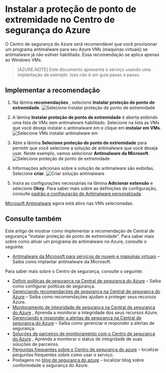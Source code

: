 <properties
   pageTitle="Instalar a proteção de ponto de extremidade no Centro de segurança do Azure | Microsoft Azure"
   description="Este documento mostra como implementar a recomendação de Central de segurança do Azure **Instalar proteção de ponto de extremidade**."
   services="security-center"
   documentationCenter="na"
   authors="TerryLanfear"
   manager="MBaldwin"
   editor=""/>

<tags
   ms.service="security-center"
   ms.devlang="na"
   ms.topic="article"
   ms.tgt_pltfrm="na"
   ms.workload="na"
   ms.date="08/16/2016"
   ms.author="terrylan"/>

# <a name="install-endpoint-protection-in-azure-security-center"></a>Instalar a proteção de ponto de extremidade no Centro de segurança do Azure

O Centro de segurança do Azure será recomendável que você provisionar um programa antimalware para seu Azure VMs (máquinas virtuais) se antimalware já não estiver habilitado. Essa recomendação se aplica apenas ao Windows VMs.

> [AZURE.NOTE] Este documento apresenta o serviço usando uma implantação de exemplo.  Isso não é um guia passo a passo.

## <a name="implement-the-recommendation"></a>Implementar a recomendação

1. Na lâmina **recomendações** , selecione **Instalar proteção de ponto de extremidade**.
![Selecione Instalar proteção de ponto de extremidade][1]

2. A lâmina **Instalar proteção de ponto de extremidade** é aberta exibindo uma lista de VMs sem antimalware habilitado. Selecione na lista as VMs que você deseja instalar o antimalware em e clique em **instalar em VMs**.
![Selecione VMs instalar antimalware em][2]

3. Abre a lâmina **Selecione proteção de ponto de extremidade** para permitir que você selecione a solução de antimalware que você deseja usar. Neste exemplo, vamos selecionar **Antimalware da Microsoft**.
![Selecione proteção de ponto de extremidade][3]

4. Informações adicionais sobre a solução de antimalware são exibidas. Selecione **criar**.
![Criar solução antimalware][4]

5. Insira as configurações necessárias na lâmina **Adicionar extensão** e selecione **Okey**. Para saber mais sobre as definições de configuração, consulte [padrão e configuração de Antimalware personalizada](../security/azure-security-antimalware.md#default-and-custom-antimalware-configuration).

[Microsoft Antimalware](../azure-security-antimalware.md) agora está ativo nas VMs selecionadas.

## <a name="see-also"></a>Consulte também

Este artigo de mostrar como implementar a recomendação de Central de segurança "Instalar proteção de ponto de extremidade". Para saber mais sobre como ativar um programa de antimalware no Azure, consulte o seguinte:

- [Antimalware da Microsoft para serviços de nuvem e máquinas virtuais](../azure-security-antimalware.md) – Saiba como implantar antimalware da Microsoft.

Para saber mais sobre o Centro de segurança, consulte o seguinte:

- [Definir políticas de segurança na Central de segurança do Azure](security-center-policies.md) – Saiba como configurar políticas de segurança.
- [Gerenciando recomendações de segurança na Central de segurança do Azure](security-center-recommendations.md) – Saiba como recomendações ajudam a proteger seus recursos Azure.
- [Monitoramento de integridade de segurança na Central de segurança do Azure](security-center-monitoring.md) , Aprenda a monitorar a integridade dos seus recursos Azure.
- [Gerenciando e responder a alertas de segurança na Central de segurança do Azure](security-center-managing-and-responding-alerts.md) – Saiba como gerenciar e responder a alertas de segurança.
- [Soluções de parceiros de monitoramento com o Centro de segurança do Azure](security-center-partner-solutions.md) , Aprenda a monitorar o status de integridade de suas soluções de parceiros.
- [Perguntas frequentes sobre o Centro de segurança do azure](security-center-faq.md) – localizar perguntas frequentes sobre como usar o serviço.
- Postagens no [blog de segurança do azure](http://blogs.msdn.com/b/azuresecurity/) – localizar blog sobre conformidade e segurança do Azure.

<!--Image references-->
[1]:./media/security-center-install-endpoint-protection/select-install-endpoint-protection.png
[2]:./media/security-center-install-endpoint-protection/install-endpoint-protection-blade.png
[3]:./media/security-center-install-endpoint-protection/select-endpoint-protection.png
[4]:./media/security-center-install-endpoint-protection/create-antimalware-solution.png
